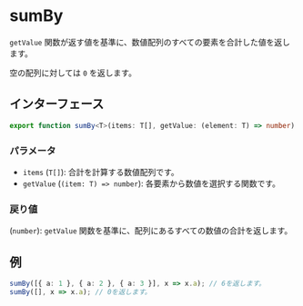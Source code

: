 # sumBy

`getValue` 関数が返す値を基準に、数値配列のすべての要素を合計した値を返します。

空の配列に対しては `0` を返します。

## インターフェース

```typescript
export function sumBy<T>(items: T[], getValue: (element: T) => number): number;
```

### パラメータ

- `items` (`T[]`): 合計を計算する数値配列です。
- `getValue` (`(item: T) => number`): 各要素から数値を選択する関数です。

### 戻り値

(`number`): `getValue` 関数を基準に、配列にあるすべての数値の合計を返します。

## 例

```typescript
sumBy([{ a: 1 }, { a: 2 }, { a: 3 }], x => x.a); // 6を返します。
sumBy([], x => x.a); // 0を返します。
```

